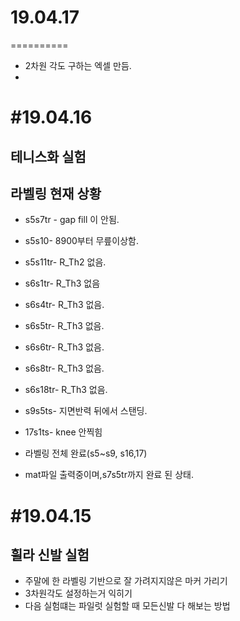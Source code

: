 # 19.04.17
==========

* 2차원 각도 구하는 엑셀 만듬.
* 

#19.04.16
=========
## 테니스화 실험

## 라벨링 현재 상황

* s5s7tr - gap fill 이 안됨.
* s5s10- 8900부터 무릎이상함.
* s5s11tr- R_Th2 없음.
* s6s1tr- R_Th3 없음
* s6s4tr- R_Th3 없음.
* s6s5tr- R_Th3 없음.
* s6s6tr- R_Th3 없음.
* s6s8tr- R_Th3 없음.
* s6s18tr- R_Th3 없음.
* s9s5ts- 지면반력 뒤에서 스탠딩.
* 17s1ts- knee 안찍힘




* 라벨링 전체 완료(s5~s9, s16,17)
* mat파일 출력중이며,s7s5tr까지 완료 된 상태.

















#19.04.15
=========
## 휠라 신발 실험
 * 주말에 한 라벨링 기반으로 잘 가려지지않은 마커 가리기 
 * 3차원각도 설정하는거 익히기
 * 다음 실험떄는 파일럿 실험할 때 모든신발 다 해보는 방법
 
